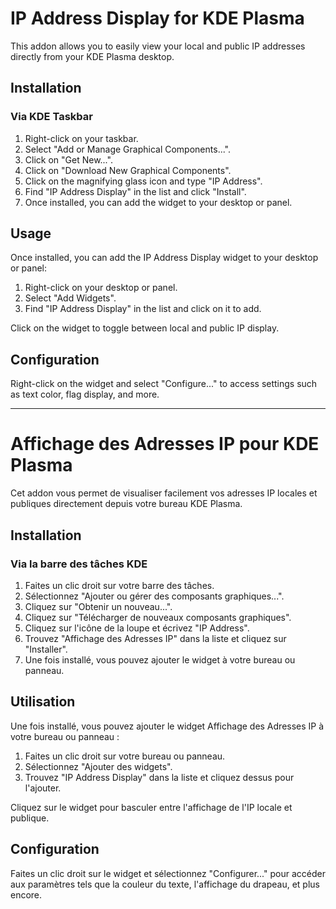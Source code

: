 # IP Address Display for KDE Plasma

This addon allows you to easily view your local and public IP addresses directly from your KDE Plasma desktop.

## Installation

### Via KDE Taskbar

1. Right-click on your taskbar.
2. Select "Add or Manage Graphical Components...".
3. Click on "Get New...".
4. Click on "Download New Graphical Components".
5. Click on the magnifying glass icon and type "IP Address".
6. Find "IP Address Display" in the list and click "Install".
7. Once installed, you can add the widget to your desktop or panel.

## Usage

Once installed, you can add the IP Address Display widget to your desktop or panel:

1. Right-click on your desktop or panel.
2. Select "Add Widgets".
3. Find "IP Address Display" in the list and click on it to add.

Click on the widget to toggle between local and public IP display.

## Configuration

Right-click on the widget and select "Configure..." to access settings such as text color, flag display, and more.

---

# Affichage des Adresses IP pour KDE Plasma

Cet addon vous permet de visualiser facilement vos adresses IP locales et publiques directement depuis votre bureau KDE Plasma.

## Installation

### Via la barre des tâches KDE

1. Faites un clic droit sur votre barre des tâches.
2. Sélectionnez "Ajouter ou gérer des composants graphiques...".
3. Cliquez sur "Obtenir un nouveau...".
4. Cliquez sur "Télécharger de nouveaux composants graphiques".
5. Cliquez sur l'icône de la loupe et écrivez "IP Address".
6. Trouvez "Affichage des Adresses IP" dans la liste et cliquez sur "Installer".
7. Une fois installé, vous pouvez ajouter le widget à votre bureau ou panneau.

## Utilisation

Une fois installé, vous pouvez ajouter le widget Affichage des Adresses IP à votre bureau ou panneau :

1. Faites un clic droit sur votre bureau ou panneau.
2. Sélectionnez "Ajouter des widgets".
3. Trouvez "IP Address Display" dans la liste et cliquez dessus pour l'ajouter.

Cliquez sur le widget pour basculer entre l'affichage de l'IP locale et publique.

## Configuration

Faites un clic droit sur le widget et sélectionnez "Configurer..." pour accéder aux paramètres tels que la couleur du texte, l'affichage du drapeau, et plus encore.
